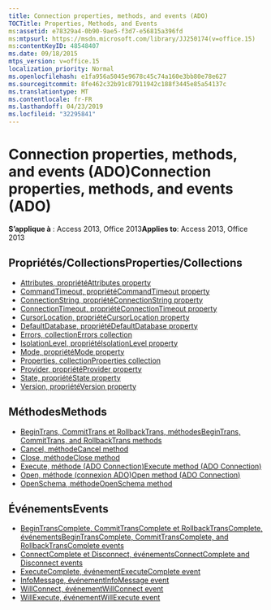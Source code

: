 ```yaml
---
title: Connection properties, methods, and events (ADO)
TOCTitle: Properties, Methods, and Events
ms:assetid: e78329a4-0b90-9ae5-f3d7-e56815a396fd
ms:mtpsurl: https://msdn.microsoft.com/library/JJ250174(v=office.15)
ms:contentKeyID: 48548407
ms.date: 09/18/2015
mtps_version: v=office.15
localization_priority: Normal
ms.openlocfilehash: e1fa956a5045e9678c45c74a160e3bb80e78e627
ms.sourcegitcommit: 8fe462c32b91c87911942c188f3445e85a54137c
ms.translationtype: MT
ms.contentlocale: fr-FR
ms.lasthandoff: 04/23/2019
ms.locfileid: "32295841"
---
```

# <a name="connection-properties-methods-and-events-ado"></a><span data-ttu-id="6d81d-102">Connection properties, methods, and events (ADO)</span><span class="sxs-lookup"><span data-stu-id="6d81d-102">Connection properties, methods, and events (ADO)</span></span>

<span data-ttu-id="6d81d-103">**S’applique à** : Access 2013, Office 2013</span><span class="sxs-lookup"><span data-stu-id="6d81d-103">**Applies to**: Access 2013, Office 2013</span></span>

## <a name="propertiescollections"></a><span data-ttu-id="6d81d-104">Propriétés/Collections</span><span class="sxs-lookup"><span data-stu-id="6d81d-104">Properties/Collections</span></span>

- [<span data-ttu-id="6d81d-105">Attributes, propriété</span><span class="sxs-lookup"><span data-stu-id="6d81d-105">Attributes property</span></span>](attributes-property-ado.md)
- [<span data-ttu-id="6d81d-106">CommandTimeout, propriété</span><span class="sxs-lookup"><span data-stu-id="6d81d-106">CommandTimeout property</span></span>](commandtimeout-property-ado.md)
- [<span data-ttu-id="6d81d-107">ConnectionString, propriété</span><span class="sxs-lookup"><span data-stu-id="6d81d-107">ConnectionString property</span></span>](connectionstring-property-ado.md)
- [<span data-ttu-id="6d81d-108">ConnectionTimeout, propriété</span><span class="sxs-lookup"><span data-stu-id="6d81d-108">ConnectionTimeout property</span></span>](connectiontimeout-property-ado.md)
- [<span data-ttu-id="6d81d-109">CursorLocation, propriété</span><span class="sxs-lookup"><span data-stu-id="6d81d-109">CursorLocation property</span></span>](cursorlocation-property-ado.md)
- [<span data-ttu-id="6d81d-110">DefaultDatabase, propriété</span><span class="sxs-lookup"><span data-stu-id="6d81d-110">DefaultDatabase property</span></span>](defaultdatabase-property-ado.md)
- [<span data-ttu-id="6d81d-111">Errors, collection</span><span class="sxs-lookup"><span data-stu-id="6d81d-111">Errors collection</span></span>](errors-collection-ado.md)
- [<span data-ttu-id="6d81d-112">IsolationLevel, propriété</span><span class="sxs-lookup"><span data-stu-id="6d81d-112">IsolationLevel property</span></span>](isolationlevel-property-ado.md)
- [<span data-ttu-id="6d81d-113">Mode, propriété</span><span class="sxs-lookup"><span data-stu-id="6d81d-113">Mode property</span></span>](mode-property-ado.md)
- [<span data-ttu-id="6d81d-114">Properties, collection</span><span class="sxs-lookup"><span data-stu-id="6d81d-114">Properties collection</span></span>](properties-collection-ado.md)
- [<span data-ttu-id="6d81d-115">Provider, propriété</span><span class="sxs-lookup"><span data-stu-id="6d81d-115">Provider property</span></span>](provider-property-ado.md)
- [<span data-ttu-id="6d81d-116">State, propriété</span><span class="sxs-lookup"><span data-stu-id="6d81d-116">State property</span></span>](state-property-ado.md)
- [<span data-ttu-id="6d81d-117">Version, propriété</span><span class="sxs-lookup"><span data-stu-id="6d81d-117">Version property</span></span>](version-property-ado.md)


## <a name="methods"></a><span data-ttu-id="6d81d-118">Méthodes</span><span class="sxs-lookup"><span data-stu-id="6d81d-118">Methods</span></span>

- [<span data-ttu-id="6d81d-119">BeginTrans, CommitTrans et RollbackTrans, méthodes</span><span class="sxs-lookup"><span data-stu-id="6d81d-119">BeginTrans, CommitTrans, and RollbackTrans methods</span></span>](begintrans-committrans-and-rollbacktrans-methods-ado.md)
- [<span data-ttu-id="6d81d-120">Cancel, méthode</span><span class="sxs-lookup"><span data-stu-id="6d81d-120">Cancel method</span></span>](cancel-method-ado.md)
- [<span data-ttu-id="6d81d-121">Close, méthode</span><span class="sxs-lookup"><span data-stu-id="6d81d-121">Close method</span></span>](close-method-ado.md)
- [<span data-ttu-id="6d81d-122">Execute, méthode (ADO Connection)</span><span class="sxs-lookup"><span data-stu-id="6d81d-122">Execute method (ADO Connection)</span></span>](https://docs.microsoft.com/office/vba/access/concepts/miscellaneous/execute-method-ado-connection)
- [<span data-ttu-id="6d81d-123">Open, méthode (connexion ADO)</span><span class="sxs-lookup"><span data-stu-id="6d81d-123">Open method (ADO Connection)</span></span>](open-method-ado-connection.md)
- [<span data-ttu-id="6d81d-124">OpenSchema, méthode</span><span class="sxs-lookup"><span data-stu-id="6d81d-124">OpenSchema method</span></span>](openschema-method-ado.md)


## <a name="events"></a><span data-ttu-id="6d81d-125">Événements</span><span class="sxs-lookup"><span data-stu-id="6d81d-125">Events</span></span>

- [<span data-ttu-id="6d81d-126">BeginTransComplete, CommitTransComplete et RollbackTransComplete, événements</span><span class="sxs-lookup"><span data-stu-id="6d81d-126">BeginTransComplete, CommitTransComplete, and RollbackTransComplete events</span></span>](begintranscomplete-committranscomplete-and-rollbacktranscomplete-events-ado.md)
- [<span data-ttu-id="6d81d-127">ConnectComplete et Disconnect, événements</span><span class="sxs-lookup"><span data-stu-id="6d81d-127">ConnectComplete and Disconnect events</span></span>](connectcomplete-and-disconnect-events-ado.md)
- [<span data-ttu-id="6d81d-128">ExecuteComplete, événement</span><span class="sxs-lookup"><span data-stu-id="6d81d-128">ExecuteComplete event</span></span>](executecomplete-event-ado.md)
- [<span data-ttu-id="6d81d-129">InfoMessage, événement</span><span class="sxs-lookup"><span data-stu-id="6d81d-129">InfoMessage event</span></span>](infomessage-event-ado.md)
- [<span data-ttu-id="6d81d-130">WillConnect, événement</span><span class="sxs-lookup"><span data-stu-id="6d81d-130">WillConnect event</span></span>](willconnect-event-ado.md)
- [<span data-ttu-id="6d81d-131">WillExecute, événement</span><span class="sxs-lookup"><span data-stu-id="6d81d-131">WillExecute event</span></span>](willexecute-event-ado.md)



